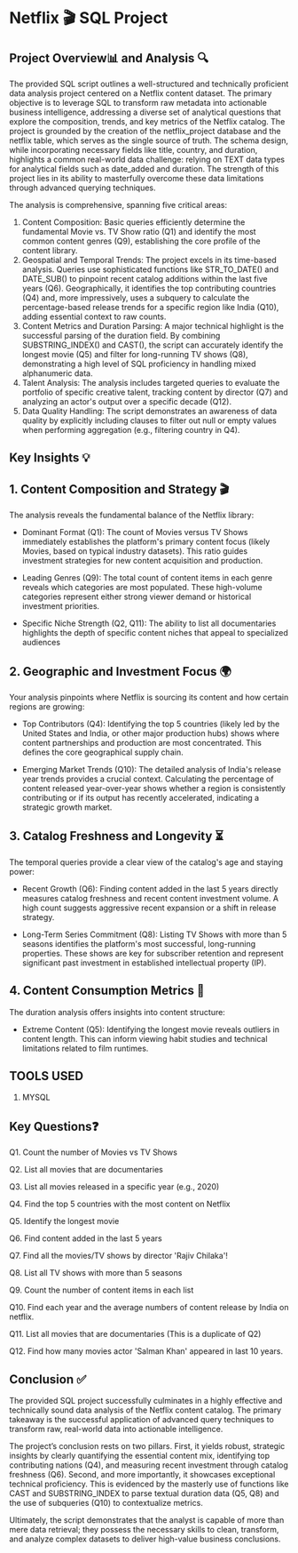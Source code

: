# Netflix 🎬 SQL Project


## Project Overview📊 and Analysis 🔍
The provided SQL script outlines a well-structured and technically proficient data analysis project centered on a Netflix content dataset. The primary objective is to leverage SQL to transform raw metadata into actionable business intelligence, addressing a diverse set of analytical questions that explore the composition, trends, and key metrics of the Netflix catalog.
The project is grounded by the creation of the netflix_project database and the netflix table, which serves as the single source of truth. The schema design, while incorporating necessary fields like title, country, and duration, highlights a common real-world data challenge: relying on TEXT data types for analytical fields such as date_added and duration. The strength of this project lies in its ability to masterfully overcome these data limitations through advanced querying techniques.

The analysis is comprehensive, spanning five critical areas:
1. Content Composition: Basic queries efficiently determine the fundamental Movie vs. TV Show ratio (Q1) and identify the most common content genres (Q9), establishing the core profile of the content library.
2. Geospatial and Temporal Trends: The project excels in its time-based analysis. Queries use sophisticated functions like STR_TO_DATE() and DATE_SUB() to pinpoint recent catalog additions within the last five years (Q6). Geographically, it identifies the top contributing countries (Q4) and, more impressively, uses a subquery to calculate the percentage-based release trends for a specific region like India (Q10), adding essential context to raw counts.
3. Content Metrics and Duration Parsing: A major technical highlight is the successful parsing of the duration field. By combining SUBSTRING_INDEX() and CAST(), the script can accurately identify the longest movie (Q5) and filter for long-running TV shows (Q8), demonstrating a high level of SQL proficiency in handling mixed alphanumeric data.
4. Talent Analysis: The analysis includes targeted queries to evaluate the portfolio of specific creative talent, tracking content by director (Q7) and analyzing an actor's output over a specific decade (Q12).
5. Data Quality Handling: The script demonstrates an awareness of data quality by explicitly including clauses to filter out null or empty values when performing aggregation (e.g., filtering country in Q4).


## Key Insights 💡

## 1. Content Composition and Strategy 🎬
The analysis reveals the fundamental balance of the Netflix library:
 - Dominant Format (Q1): The count of Movies versus TV Shows immediately establishes the platform's primary content focus (likely Movies, based on typical industry datasets). This ratio guides investment strategies for new content acquisition and production.

- Leading Genres (Q9): The total count of content items in each genre reveals which categories are most populated. These high-volume categories represent either strong viewer demand or historical investment priorities.

- Specific Niche Strength (Q2, Q11): The ability to list all documentaries highlights the depth of specific content niches that appeal to specialized audiences


## 2. Geographic and Investment Focus 🌍
Your analysis pinpoints where Netflix is sourcing its content and how certain regions are growing:
- Top Contributors (Q4): Identifying the top 5 countries (likely led by the United States and India, or other major production hubs) shows where content partnerships and production are most concentrated. This defines the core geographical supply chain.

- Emerging Market Trends (Q10): The detailed analysis of India's release year trends provides a crucial context. Calculating the percentage of content released year-over-year shows whether a region is consistently contributing or if its output has recently accelerated, indicating a strategic growth market.

## 3. Catalog Freshness and Longevity ⏳
The temporal queries provide a clear view of the catalog's age and staying power:
- Recent Growth (Q6): Finding content added in the last 5 years directly measures catalog freshness and recent content investment volume. A high count suggests aggressive recent expansion or a shift in release strategy.

- Long-Term Series Commitment (Q8): Listing TV Shows with more than 5 seasons identifies the platform's most successful, long-running properties. These shows are key for subscriber retention and represent significant past investment in established intellectual property (IP).

## 4. Content Consumption Metrics 📏  
The duration analysis offers insights into content structure:
- Extreme Content (Q5): Identifying the longest movie reveals outliers in content length. This can inform viewing habit studies and technical limitations related to film runtimes.


## TOOLS USED 
1. MYSQL
 

## Key Questions❓
Q1. Count the number of Movies vs TV Shows

Q2. List all movies that are documentaries

Q3. List all movies released in a specific year (e.g., 2020)

Q4. Find the top 5 countries with the most content on Netflix

Q5. Identify the longest movie

Q6. Find content added in the last 5 years

Q7. Find all the movies/TV shows by director 'Rajiv Chilaka'!

Q8. List all TV shows with more than 5 seasons

Q9. Count the number of content items in each list

Q10. Find each year and the average numbers of content release by India on netflix.

Q11. List all movies that are documentaries (This is a duplicate of Q2)

Q12. Find how many movies actor 'Salman Khan' appeared in last 10 years.

## Conclusion ✅
The provided SQL project successfully culminates in a highly effective and technically sound data analysis of the Netflix content catalog. The primary takeaway is the successful application of advanced query techniques to transform raw, real-world data into actionable intelligence.

The project’s conclusion rests on two pillars. First, it yields robust, strategic insights by clearly quantifying the essential content mix, identifying top contributing nations (Q4), and measuring recent investment through catalog freshness (Q6). Second, and more importantly, it showcases exceptional technical proficiency. This is evidenced by the masterly use of functions like CAST and SUBSTRING_INDEX to parse textual duration data (Q5, Q8) and the use of subqueries (Q10) to contextualize metrics.

Ultimately, the script demonstrates that the analyst is capable of more than mere data retrieval; they possess the necessary skills to clean, transform, and analyze complex datasets to deliver high-value business conclusions.


   
